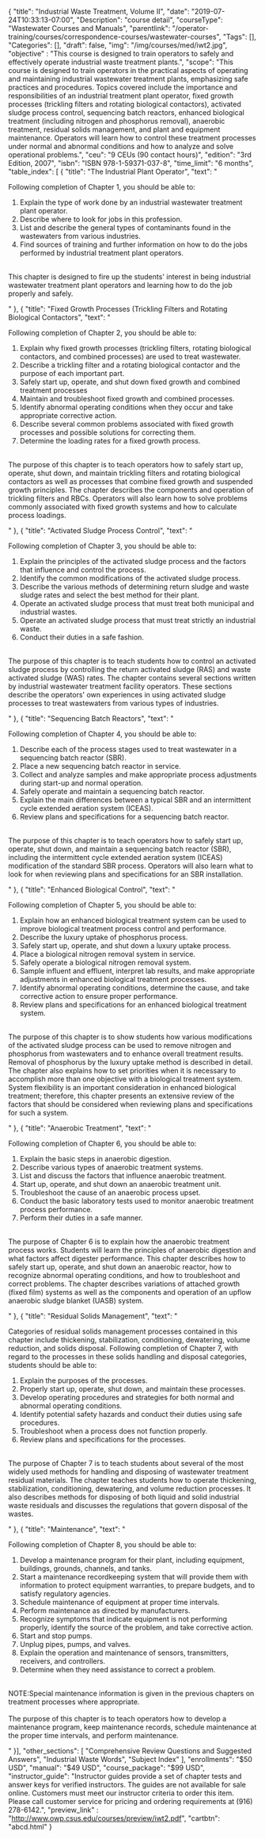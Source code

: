 {
	"title": "Industrial Waste Treatment, Volume II",
	"date": "2019-07-24T10:33:13-07:00",
	"Description": "course detail",
	"courseType": "Wastewater Courses and Manuals",
	"parentlink": "/operator-training/courses/correspondence-courses/wastewater-courses",
	"Tags": [],
	"Categories": [],
	"draft": false,
	"img": "/img/courses/med/iwt2.jpg",
	"objective" : "This course is designed to train operators to safely and effectively operate industrial waste treatment plants.",
	"scope": "This course is designed to train operators in the practical aspects of operating and maintaining industrial wastewater treatment plants, emphasizing safe practices and procedures. Topics covered include the importance and responsibilities of an industrial treatment plant operator, fixed growth processes (trickling filters and rotating biological contactors), activated sludge process control, sequencing batch reactors, enhanced biological treatment (including nitrogen and phosphorus removal), anaerobic treatment, residual solids management, and plant and equipment maintenance. Operators will learn how to control these treatment processes under normal and abnormal conditions and how to analyze and solve operational problems.",
	"ceu": "9 CEUs (90 contact hours)",
	"edition": "3rd Edition, 2007",
	"isbn": "ISBN 978-1-59371-037-8",
	"time_limit": "6 months",
	"table_index": [
	{
		"title": "The Industrial Plant Operator",
		"text": "<p>Following completion of Chapter 1, you should be able to: <ol><li>Explain the type of work done by an industrial wastewater treatment plant operator.</li><li>Describe where to look for jobs in this profession.</li><li>List and describe the general types of contaminants found in the wastewaters from various industries.</li><li>Find sources of training and further information on how to do the jobs performed by industrial treatment plant operators.</li></ol><br>This chapter is designed to fire up the students' interest in being industrial wastewater treatment plant operators and learning how to do the job properly and safely.</p>"
	},
	{
		"title": "Fixed Growth Processes (Trickling Filters and Rotating Biological Contactors",
		"text": "<p>Following completion of Chapter 2, you should be able to: <ol><li>Explain why fixed growth processes (trickling filters, rotating biological contactors, and combined processes) are used to treat wastewater.</li><li>Describe a trickling filter and a rotating biological contactor and the purpose of each important part.</li><li>Safely start up, operate, and shut down fixed growth and combined treatment processes</li><li>Maintain and troubleshoot fixed growth and combined processes.</li><li>Identify abnormal operating conditions when they occur and take appropriate corrective action.</li><li>Describe several common problems associated with fixed growth processes and possible solutions for correcting them.</li><li>Determine the loading rates for a fixed growth process.</li></ol><br>The purpose of this chapter is to teach operators how to safely start up, operate, shut down, and maintain trickling filters and rotating biological contactors as well as processes that combine fixed growth and suspended growth principles. The chapter describes the components and operation of trickling filters and RBCs. Operators will also learn how to solve problems commonly associated with fixed growth systems and how to calculate process loadings.</p>"
	},
	{
		"title": "Activated Sludge Process Control",
		"text": "<p>Following completion of Chapter 3, you should be able to: <ol><li>Explain the principles of the activated sludge process and the factors that influence and control the process.</li><li>Identify the common modifications of the activated sludge process.</li><li>Describe the various methods of determining return sludge and waste sludge rates and select the best method for their plant.</li><li>Operate an activated sludge process that must treat both municipal and industrial wastes.</li><li>Operate an activated sludge process that must treat strictly an industrial waste.</li><li>Conduct their duties in a safe fashion.</li></ol><br>The purpose of this chapter is to teach students how to control an activated sludge process by controlling the return activated sludge (RAS) and waste activated sludge (WAS) rates. The chapter contains several sections written by industrial wastewater treatment facility operators. These sections describe the operators' own experiences in using activated sludge processes to treat wastewaters from various types of industries.</p>"
	},
	{
		"title": "Sequencing Batch Reactors",
		"text": "<p>Following completion of Chapter 4, you should be able to: <ol><li>Describe each of the process stages used to treat wastewater in a sequencing batch reactor (SBR).</li><li>Place a new sequencing batch reactor in service.</li><li>Collect and analyze samples and make appropriate process adjustments during start-up and normal operation.</li><li>Safely operate and maintain a sequencing batch reactor.</li><li>Explain the main differences between a typical SBR and an intermittent cycle extended aeration system (ICEAS).</li><li>Review plans and specifications for a sequencing batch reactor.</li></ol><br>The purpose of this chapter is to teach operators how to safely start up, operate, shut down, and maintain a sequencing batch reactor (SBR), including the intermittent cycle extended aeration system (ICEAS) modification of the standard SBR process. Operators will also learn what to look for when reviewing plans and specifications for an SBR installation.</p>"
	},
	{
		"title": "Enhanced Biological Control",
		"text": "<p>Following completion of Chapter 5, you should be able to: <ol><li>Explain how an enhanced biological treatment system can be used to improve biological treatment process control and performance.</li><li>Describe the luxury uptake of phosphorus process.</li><li>Safely start up, operate, and shut down a luxury uptake process.</li><li>Place a biological nitrogen removal system in service.</li><li>Safely operate a biological nitrogen removal system.</li><li>Sample influent and effluent, interpret lab results, and make appropriate adjustments in enhanced biological treatment processes.</li><li>Identify abnormal operating conditions, determine the cause, and take corrective action to ensure proper performance.</li><li>Review plans and specifications for an enhanced biological treatment system.</li></ol><br>The purpose of this chapter is to show students how various modifications of the activated sludge process can be used to remove nitrogen and phosphorus from wastewaters and to enhance overall treatment results. Removal of phosphorus by the luxury uptake method is described in detail. The chapter also explains how to set priorities when it is necessary to accomplish more than one objective with a biological treatment system. System flexibility is an important consideration in enhanced biological treatment; therefore, this chapter presents an extensive review of the factors that should be considered when reviewing plans and specifications for such a system.</p>"
	},
	{
		"title": "Anaerobic Treatment",
		"text": "<p>Following completion of Chapter 6, you should be able to: <ol><li>Explain the basic steps in anaerobic digestion.</li><li>Describe various types of anaerobic treatment systems.</li><li>List and discuss the factors that influence anaerobic treatment.</li><li>Start up, operate, and shut down an anaerobic treatment unit.</li><li>Troubleshoot the cause of an anaerobic process upset.</li><li>Conduct the basic laboratory tests used to monitor anaerobic treatment process performance.</li><li>Perform their duties in a safe manner.</li></ol><br>The purpose of Chapter 6 is to explain how the anaerobic treatment process works. Students will learn the principles of anaerobic digestion and what factors affect digester performance. This chapter describes how to safely start up, operate, and shut down an anaerobic reactor, how to recognize abnormal operating conditions, and how to troubleshoot and correct problems. The chapter describes variations of attached growth (fixed film) systems as well as the components and operation of an upflow anaerobic sludge blanket (UASB) system.</p>"
	},
	{
		"title": "Residual Solids Management",
		"text": "<p>Categories of residual solids management processes contained in this chapter include thickening, stabilization, conditioning, dewatering, volume reduction, and solids disposal. Following completion of Chapter 7, with regard to the processes in these solids handling and disposal categories, students should be able to: <ol><li>Explain the purposes of the processes.</li><li>Properly start up, operate, shut down, and maintain these processes.</li><li>Develop operating procedures and strategies for both normal and abnormal operating conditions.</li><li>Identify potential safety hazards and conduct their duties using safe procedures.</li><li>Troubleshoot when a process does not function properly.</li><li>Review plans and specifications for the processes.</li></ol><br>The purpose of Chapter 7 is to teach students about several of the most widely used methods for handling and disposing of wastewater treatment residual materials. The chapter teaches students how to operate thickening, stabilization, conditioning, dewatering, and volume reduction processes. It also describes methods for disposing of both liquid and solid industrial waste residuals and discusses the regulations that govern disposal of the wastes.</p>"
	},
	{
		"title": "Maintenance",
		"text": "<p>Following completion of Chapter 8, you should be able to: <ol><li>Develop a maintenance program for their plant, including equipment, buildings, grounds, channels, and tanks.</li><li>Start a maintenance recordkeeping system that will provide them with information to protect equipment warranties, to prepare budgets, and to satisfy regulatory agencies.</li><li>Schedule maintenance of equipment at proper time intervals.</li><li>Perform maintenance as directed by manufacturers.</li><li>Recognize symptoms that indicate equipment is not performing properly, identify the source of the problem, and take corrective action.</li><li>Start and stop pumps.</li><li>Unplug pipes, pumps, and valves.</li><li>Explain the operation and maintenance of sensors, transmitters, receivers, and controllers.</li><li>Determine when they need assistance to correct a problem.</li></ol><br>NOTE:Special maintenance information is given in the previous chapters on treatment processes where appropriate.<br><br>The purpose of this chapter is to teach operators how to develop a maintenance program, keep maintenance records, schedule maintenance at the proper time intervals, and perform maintenance.</p>"
	}],
	"other_sections": [
		"Comprehensive Review Questions and Suggested Answers",
		"Industrial Waste Words",
		"Subject Index"
	],
	"enrollments": "$50 USD",
	"manual": "$49 USD",
	"course_package": "$99 USD",
	"instructor_guide": "Instructor guides provide a set of chapter tests and answer keys for verified instructors. The guides are not available for sale online. Customers must meet our instructor criteria to order this item. Please call customer service for pricing and ordering requirements at (916) 278-6142.",
	"preview_link" : "http://www.owp.csus.edu/courses/preview/iwt2.pdf",
	"cartbtn": "abcd.html"
}